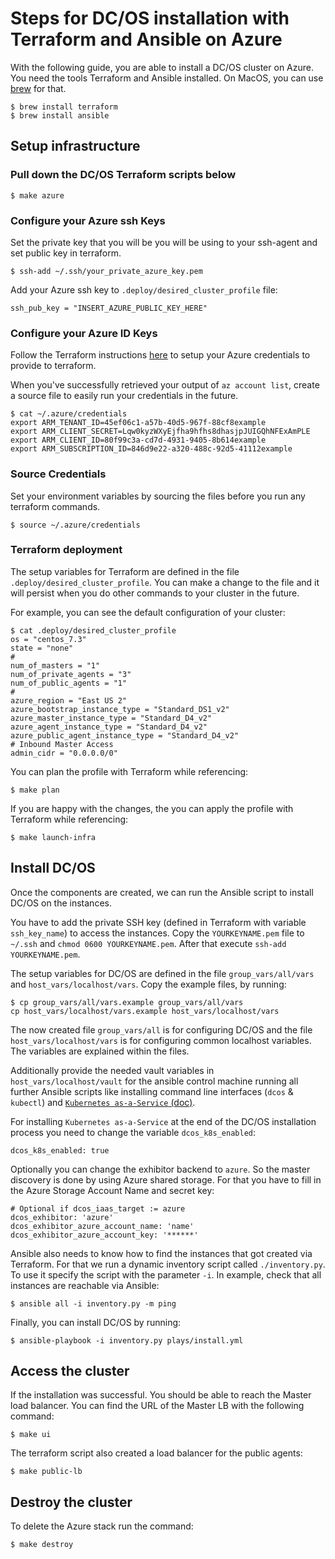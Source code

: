 # Steps for DC/OS installation with Terraform and Ansible on Azure

With the following guide, you are able to install a DC/OS cluster on Azure. You need the tools Terraform and Ansible installed. On MacOS, you can use [brew](https://brew.sh/) for that.

```shell
$ brew install terraform
$ brew install ansible
```

## Setup infrastructure

### Pull down the DC/OS Terraform scripts below

```shell
$ make azure
```

### Configure your Azure ssh Keys

Set the private key that you will be you will be using to your ssh-agent and set public key in terraform.

```shell
$ ssh-add ~/.ssh/your_private_azure_key.pem
```

Add your Azure ssh key to `.deploy/desired_cluster_profile` file:
```
ssh_pub_key = "INSERT_AZURE_PUBLIC_KEY_HERE"
```

### Configure your Azure ID Keys

Follow the Terraform instructions [here](https://www.terraform.io/docs/providers/azurerm/#creating-credentials) to setup your Azure credentials to provide to terraform.

When you've successfully retrieved your output of `az account list`, create a source file to easily run your credentials in the future.


```shell
$ cat ~/.azure/credentials
export ARM_TENANT_ID=45ef06c1-a57b-40d5-967f-88cf8example
export ARM_CLIENT_SECRET=Lqw0kyzWXyEjfha9hfhs8dhasjpJUIGQhNFExAmPLE
export ARM_CLIENT_ID=80f99c3a-cd7d-4931-9405-8b614example
export ARM_SUBSCRIPTION_ID=846d9e22-a320-488c-92d5-41112example
```

### Source Credentials

Set your environment variables by sourcing the files before you run any terraform commands.

```shell
$ source ~/.azure/credentials
```

### Terraform deployment

The setup variables for Terraform are defined in the file `.deploy/desired_cluster_profile`. You can make a change to the file and it will persist when you do other commands to your cluster in the future.

For example, you can see the default configuration of your cluster:

```shell
$ cat .deploy/desired_cluster_profile
os = "centos_7.3"
state = "none"
#
num_of_masters = "1"
num_of_private_agents = "3"
num_of_public_agents = "1"
#
azure_region = "East US 2"
azure_bootstrap_instance_type = "Standard_DS1_v2"
azure_master_instance_type = "Standard_D4_v2"
azure_agent_instance_type = "Standard_D4_v2"
azure_public_agent_instance_type = "Standard_D4_v2"
# Inbound Master Access
admin_cidr = "0.0.0.0/0"
```

You can plan the profile with Terraform while referencing:

```shell
$ make plan
```

If you are happy with the changes, the you can apply the profile with Terraform while referencing:

```shell
$ make launch-infra
```

## Install DC/OS

Once the components are created, we can run the Ansible script to install DC/OS on the instances.

You have to add the private SSH key (defined in Terraform with variable `ssh_key_name`) to access the instances. Copy the `YOURKEYNAME.pem` file to `~/.ssh` and `chmod 0600 YOURKEYNAME.pem`. After that execute `ssh-add YOURKEYNAME.pem`.

The setup variables for DC/OS are defined in the file `group_vars/all/vars` and `host_vars/localhost/vars`. Copy the example files, by running:

```shell
$ cp group_vars/all/vars.example group_vars/all/vars
cp host_vars/localhost/vars.example host_vars/localhost/vars
```

The now created file `group_vars/all` is for configuring DC/OS and the file `host_vars/localhost/vars` is for configuring common localhost variables. The variables are explained within the files.

Additionally provide the needed vault variables in `host_vars/localhost/vault` for the ansible control machine running all further Ansible scripts like installing command line interfaces (`dcos` & `kubectl`) and [`Kubernetes as-a-Service` (doc)](docs/INSTALL_KUBERNETES.md). 

For installing `Kubernetes as-a-Service` at the end of the DC/OS installation process you need to change the variable `dcos_k8s_enabled`:

```
dcos_k8s_enabled: true
```

Optionally you can change the exhibitor backend to `azure`. So the master discovery is done by using Azure shared storage. For that you have to fill in the Azure Storage Account Name and secret key:

```
# Optional if dcos_iaas_target := azure
dcos_exhibitor: 'azure'
dcos_exhibitor_azure_account_name: 'name'
dcos_exhibitor_azure_account_key: '******'
```

Ansible also needs to know how to find the instances that got created via Terraform. For that we run a dynamic inventory script called `./inventory.py`. To use it specify the script with the parameter `-i`. In example, check that all instances are reachable via Ansible:

```shell
$ ansible all -i inventory.py -m ping
```

Finally, you can install DC/OS by running:

```shell
$ ansible-playbook -i inventory.py plays/install.yml
```

## Access the cluster

If the installation was successful. You should be able to reach the Master load balancer. You can find the URL of the Master LB with the following command:

```shell
$ make ui
```

The terraform script also created a load balancer for the public agents:

```shell
$ make public-lb
```

## Destroy the cluster

To delete the Azure stack run the command:

```shell
$ make destroy
```
